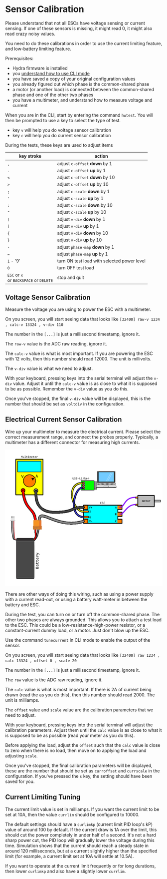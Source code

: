 # Sensor Calibration

Please understand that not all ESCs have voltage sensing or current sensing. If one of these sensors is missing, it might read 0, it might also read crazy noisy values.

You need to do these calibrations in order to use the current limiting feature, and low-battery limiting feature.

Prerequisites:

 * Hydra firmware is installed
 * you [understand how to use CLI mode](configuration.md)
 * you have saved a copy of your original configuration values
 * you already figured out which phase is the common-shared phase
 * a motor (or another load) is connected between the common-shared phase and one of the other two phases
 * you have a multimeter, and understand how to measure voltage and current

When you are in the CLI, start by entering the command `hwtest`. You will then be prompted to use a key to select the type of test.

 * key `v` will help you do voltage sensor calibration
 * key `c` will help you do current sensor calibration

During the tests, these keys are used to adjust items

| key stroke | action |
|------------|--------|
| `,`        | adjust `c-offset` **down** by 1 |
| `.`        | adjust `c-offset` **up** by 1 |
| `<`        | adjust `c-offset` **down** by 10 |
| `>`        | adjust `c-offset` **up** by 10 |
| `;`        | adjust `c-scale` **down** by 1 |
| `'`        | adjust `c-scale` **up** by 1 |
| `:`        | adjust `c-scale` **down** by 10 |
| `"`        | adjust `c-scale` **up** by 10 |
| `[`        | adjust `v-div` **down** by 1 |
| `]`        | adjust `v-div` **up** by 1 |
| `{`        | adjust `v-div` **down** by 10 |
| `}`        | adjust `v-div` **up** by 10 |
| `-`        | adjust `phase-map` **down** by 1 |
| `=`        | adjust `phase-map` **up** by 1 |
| `1` - '9'  | turn ON test load with selected power level |
| `0`        | turn OFF test load |
| `ESC` or `x` <br /> or `BACKSPACE` or `DELETE` | stop and quit |

## Voltage Sensor Calibration

Measure the voltage you are using to power the ESC with a multimeter.

On you screen, you will start seeing data that looks like `[32400] raw-v 1234 , calc-v 13324 , v-div 110`

The number in the `[...]` is just a millisecond timestamp, ignore it.

The `raw-v` value is the ADC raw reading, ignore it.

The `calc-v` value is what is most important. If you are powering the ESC with 12 volts, then this number should read 12000. The unit is millivolts.

The `v-div` value is what we need to adjust.

With your keyboard, pressing keys into the serial terminal will adjust the `v-div` value. Adjust it until the `calc-v` value is as close to what it is supposed to be as possible. Remember the `v-div` value as you do this.

Once you've stopped, the final `v-div` value will be displayed, this is the number that should be set as `voltdiv` in the configuration.

## Electrical Current Sensor Calibration

Wire up your multimeter to measure the electrical current. Please select the correct measurement range, and connect the probes properly. Typically, a multimeter has a different connector for measuring high currents.

![](imgs/measurecurrent.png)

There are other ways of doing this wiring, such as using a power supply with a current read-out, or using a battery watt-meter in between the battery and ESC.

During the test, you can turn on or turn off the common-shared phase. The other two phases are always grounded. This allows you to attach a test load to the ESC. This could be a low-resistance-high-power resistor, or a constant-current dummy load, or a motor. Just don't blow up the ESC.

Use the command `tunecurrent` in CLI mode to enable the output of the sensor.

On you screen, you will start seeing data that looks like `[32400] raw 1234 , calc 13324 , offset 0 , scale 20`

The number in the `[...]` is just a millisecond timestamp, ignore it.

The `raw` value is the ADC raw reading, ignore it.

The `calc` value is what is most important. If there is 2A of current being drawn (read the as you do this), then this number should read 2000. The unit is milliamps.

The `offset` value and `scale` value are the calibration parameters that we need to adjust.

With your keyboard, pressing keys into the serial terminal will adjust the calibration parameters. Adjust them until the `calc` value is as close to what it is supposed to be as possible (read your meter as you do this).

Before applying the load, adjust the `offset` such that the `calc` value is close to zero when there is no load, then move on to applying the load and adjusting `scale`.

Once you've stopped, the final calibration parameters will be displayed, these are the number that should be set as `curroffset` and `currscale` in the configuration. If you've pressed the `s` key, the setting should have been saved for you.

## Current Limiting Tuning

The current limit value is set in milliamps. If you want the current limit to be set at 10A, then the value `currlim` should be configured to 10000.

The default settings should have a `curlimkp` (current limit PID loop's kP) value of around 100 by default. If the current draw is 1A over the limit, this should cut the power completely in under half of a second. It's not a hard sharp power cut, the PID loop will gradually lower the voltage during this time. Simulation shows that the current should reach a steady state in around 120 milliseconds, but at a current slightly higher than the specified limit (for example, a current limit set at 10A will settle at 10.5A).

If you want to operate at the current limit frequently or for long durations, then lower `curlimkp` and also have a slightly lower `currlim`.
